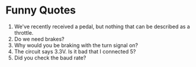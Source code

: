 Funny Quotes
============

1. We've recently received a pedal, but nothing that can be described as a throttle.
2. Do we need brakes?
3. Why would you be braking with the turn signal on?
4. The circuit says 3.3V. Is it bad that I connected 5?
5. Did you check the baud rate?